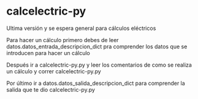 # calcelectric-py
Ultima versión y se espera general para cálculos eléctricos

Para hacer un cálculo primero debes de leer datos.datos_entrada_descripcion_dict pra comprender los datos que se introducen para hacer un cálculo

Después ir a calcelectric-py.py y leer los comentarios de como se realiza un cálculo y correr calcelectric-py.py

Por último ir a datos.datos_salida_descripcion_dict para comprender la salida que te dio calcelectric-py.py
